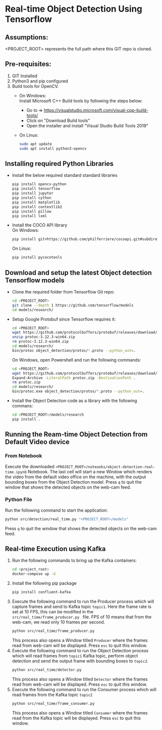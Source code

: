 # Real-time Object Detection Using Tensorflow

## Assumptions:
<PROJECT_ROOT> represents the full path where this GIT repo is cloned.

## Pre-requisites:
1. GIT Installed
2. Python3 and pip configured
3. Build tools for OpenCV.  
	* On Windows:  
        Install Microsoft C++ Build tools by following the steps below:
        * Go to => https://visualstudio.microsoft.com/visual-cpp-build-tools/
        * Click on "Download Build tools"
        * Open the installer and install "Visual Studio Build Tools 2019"
		
	* On Linux:  
        ```bash
        sudo apt update
        sudo apt install python3-opencv
        ```

## Installing required Python Libraries
* Install the below required standard standard libraries
	```bash
	pip install opencv-python
	pip install tensorflow
	pip install jupyter
	pip install cython
	pip install matplotlib
	pip install contextlib2
	pip install pillow
	pip install lxml
	```

* Install the COCO API library  
	On Windows:
    ```bash
    pip install git+https://github.com/philferriere/cocoapi.git#subdirectory=PythonAPI 
    ```

	On Linux:
	```bash
	pip install pycocotools
    ```

## Download and setup the latest Object detection Tensorflow models
* Clone the required folder from Tensorflow Git repo:
	```bash
	cd <PROJECT_ROOT>
	git clone --depth 1 https://github.com/tensorflow/models
	cd models/research/
	```
* Setup Google Protobuf since Tensorflow requires it:
	```bash
	cd <PROJECT_ROOT>
	wget https://github.com/protocolbuffers/protobuf/releases/download/v3.12.3/protoc-3.12.3-win64.zip
	unzip protoc-3.12.3-win64.zip
	rm protoc-3.12.3-win64.zip
	cd models/research/
	bin/protoc object_detection/protos/*.proto --python_out=.
	```
	
	On Windows, open Powershell and run the following commands:
	```bash
	cd <PROJECT_ROOT>
	wget https://github.com/protocolbuffers/protobuf/releases/download/v3.12.3/protoc-3.12.3-win64.zip -outfile protoc.zip
	Expand-Archive -LiteralPath protoc.zip -DestinationPath .
	rm protoc.zip
	cd models/research/
	bin/protoc.exe object_detection/protos/*.proto --python_out=.
	```
* Install the Object Detection code as a library with the following commans:
	```bash
	cd <PROJECT_ROOT>/models/research
	pip install .
	```
	
## Running the Ream-time Object Detection from Default Video device

### From Notebook
Execute the downloaded `<PROJECT_ROOT>/noteooks/object-detection-real-time.ipynb` Notebook. The last cell will start a new Window which renders the video from the default video office on the machine, with the output bounding boxes from the Object Detection model.
Press `q` to quit the window that shows the detected objects on the web-cam feed.

### Python File
Run the following command to start the application:
```bash
python src/detection/real_time.py "<PROJECT_ROOT>/models"
```
Press `q` to quit the window that shows the detected objects on the web-cam feed.

## Real-time Execution using Kafka
1. Run the following commands to bring up the Kafka containers:
    ```bash
    cd <project_root>
    docker-compose up -d
    ```
2. Install the following pip package
    ```bash
    pip install confluent-kafka
   ```
3. Execute the following command to run the Producer process which will capture frames and send to 
Kafka topic `topic1`. Here the frame rate is set at 10 FPS, this can be modified in the 
`src/real_time/frame_producer.py ` file. FPS of 10 means that from the web-cam, we read only 10 frames 
per second.
    ```bash
   python src/real_time/frame_producer.py 
   ```
   This process also opens a Window titled `Producer` where the frames read from web-cam will be displayed.
   Press `esc` to quit this window.
4. Execute the following command to run the Object Detection process which will read frames from `topic1` 
Kafka topic, perform object detection and send the output frame with bounding boxes to `topic2`.
    ```bash
   python src/real_time/detector.py 
   ```
   This process also opens a Window titled `Detector` where the frames read from web-cam will be displayed.
   Press `esc` to quit this window.
5. Execute the following command to run the Consumer process which will read frames from the Kafka topic 
`topic2`
    ```bash
   python src/real_time/frame_consumer.py 
   ```
   This process also opens a Window titled `Consumer` where the frames read from the Kafka topic will be displayed.
   Press `esc` to quit this window.
   